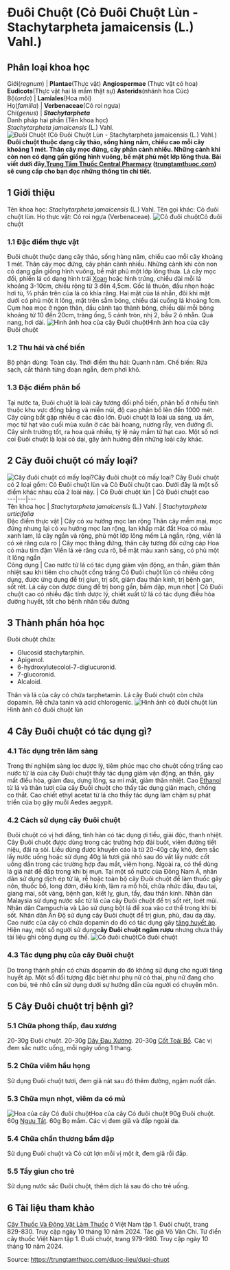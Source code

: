 # Đuôi Chuột (Cỏ Đuôi Chuột Lùn - Stachytarpheta jamaicensis (L.) Vahl.)

Phân loại khoa học  
---  
Giới(_regnum_) |  **Plantae**(Thực vật) **Angiospermae** (Thực vật có hoa) **Eudicots**(Thực vật hai lá mầm thật sự) **Asterids**(nhánh hoa Cúc)  
Bộ(_ordo_) | **Lamiales**(Hoa môi)  
Họ(_familia_) | **Verbenaceae**(Cỏ roi ngựa)  
Chi(_genus_) | **_Stachytarpheta_**  
Danh pháp hai phần (Tên khoa học)  
_Stachytarpheta jamaicensis_ (L.) Vahl.  
![Đuôi Chuột \(Cỏ Đuôi Chuột Lùn - Stachytarpheta jamaicensis \(L.\) Vahl.\)](https://trungtamthuoc.com/images/others/co-duoi-chuot-2723.jpg)
**Đuôi chuột thuộc dạng cây thảo, sống hàng năm, chiều cao mỗi cây khoảng 1 mét. Thân cây mọc đứng, cây phân cành nhiều. Những cành khi còn non có dạng gần giống hình vuông, bề mặt phủ một lớp lông thưa. Bài viết dưới đây,[Trung Tâm Thuốc Central Pharmacy](https://trungtamthuoc.com/ "Trung Tâm Thuốc Central Pharmacy") ([trungtamthuoc.com](https://trungtamthuoc.com/ "trungtamthuoc.com")) sẽ cung cấp cho bạn đọc những thông tin chi tiết.**
##  1 Giới thiệu
Tên khoa học: _Stachytarpheta jamaicensis_ (L.) Vahl.
Tên gọi khác: Cỏ đuôi chuột lùn.
Họ thực vật: Cỏ roi ngựa (Verbenaceae).
![Cỏ đuôi chuột](https://trungtamthuoc.com/images/item/co-duoi-chuot-0.jpg)Cỏ đuôi chuột
### 1.1 Đặc điểm thực vật
Đuôi chuột thuộc dạng cây thảo, sống hàng năm, chiều cao mỗi cây khoảng 1 mét. Thân cây mọc đứng, cây phân cành nhiều. Những cành khi còn non có dạng gần giống hình vuông, bề mặt phủ một lớp lông thưa.
Lá cây mọc đối, phiến lá có dạng hình trái [Xoan](https://trungtamthuoc.com/duoc-lieu/cay-xoan "Xoan") hoặc hình trứng, chiều dài mỗi lá khoảng 3-10cm, chiều rộng từ 3 đến 4,5cm. Gốc lá thuôn, đầu nhọn hoặc hơi tù, ⅔ phần trên của lá có khía răng. Hai mặt của lá nhẵn, đôi khi mặt dưới có phủ một ít lông, mặt trên sẫm bóng, chiều dài cuống lá khoảng 1cm.
Cụm hoa mọc ở ngọn thân, đầu cành tạo thành bông, chiều dài mỗi bông khoảng từ 10 đến 20cm, tràng ống, 5 cánh tròn, nhị 2, bầu 2 ô nhẵn.
Quả nang, hơi dài.
![Hình ảnh hoa của cây Đuôi chuột](https://trungtamthuoc.com/images/item/co-duoi-chuot-1.jpg)Hình ảnh hoa của cây Đuôi chuột
### 1.2 Thu hái và chế biến
Bộ phận dùng: Toàn cây.
Thời điểm thu hái: Quanh năm.
Chế biến: Rửa sạch, cắt thành từng đoạn ngắn, đem phơi khô.
### 1.3 Đặc điểm phân bố
Tại nước ta, Đuôi chuột là loài cây tương đối phổ biến, phân bố ở nhiều tỉnh thuộc khu vực đồng bằng và miền núi, độ cao phân bố lên đến 1000 mét. Cây cũng bắt gặp nhiều ở các đảo lớn.
Đuôi chuột là loài ưa sáng, ưa ẩm, mọc từ hạt vào cuối mùa xuân ở các bãi hoang, nương rẫy, ven đường đi. Cây sinh trưởng tốt, ra hoa quả nhiều, tỷ lệ nảy mầm từ hạt cao. Một số nơi coi Đuôi chuột là loài cỏ dại, gây ảnh hưởng đến những loài cây khác.
##  2 Cây đuôi chuột có mấy loại?
![Cây đuôi chuột có mấy loại?](https://trungtamthuoc.com/images/item/co-duoi-chuot-9.jpg)Cây đuôi chuột có mấy loại?
Cây Đuôi chuột có 2 loại gồm: Cỏ Đuôi chuột lùn và Cỏ Đuôi chuột cao. Dưới đây là một số điểm khác nhau của 2 loài này.
| Cỏ Đuôi chuột lùn | Cỏ Đuôi chuột cao  
---|---|---  
Tên khoa học |  _Stachytarpheta jamaicensis_ (L.) Vahl. | _Stachytarpheta urticifolia_  
Đặc điểm thực vật |  Cây có xu hướng mọc lan rộng Thân cây mềm mại, mọc đứng nhưng lại có xu hướng mọc lan rộng, lan khắp mặt đất Hoa có màu xanh lam, lá cây ngắn và rộng, phủ một lớp lông mềm Lá ngắn, rộng, viền lá có xẻ răng cưa ro |  Cây mọc thằng đứng, thân cây tương đối cứng cáp Hoa có màu tím đậm Viền lá xẻ răng cưa rõ, bề mặt màu xanh sáng, có phủ một ít lông ngắn  
Công dụng |  Cao nước từ lá có tác dụng giảm vận động, an thần, giảm thân nhiệt sau khi tiêm cho chuột cống trắng Cỏ Đuôi chuột lùn có nhiều công dụng, được ứng dụng để trị giun, trị sốt, giảm đau thần kinh, trị bệnh gan, sốt rét. Lá cây còn được dùng để trị bong gần, bầm dập, mụn nhọt | Cỏ Đuôi chuột cao có nhiều đặc tính dược lý, chiết xuất từ lá có tác dụng điều hòa đường huyết, tốt cho bệnh nhân tiểu đường  
##  3 Thành phần hóa học
Đuôi chuột chứa:
  * Glucosid stachytarphin.
  * Apigenol.
  * 6-hydroxylutecolol-7-diglucuronid.
  * 7-glucoronid.
  * Alcaloid.


Thân và lá của cây có chứa tarphetamin. Lá cây Đuôi chuột còn chứa dopamin.
Rễ chứa tanin và acid chlorogenic.
![Hình ảnh cỏ đuôi chuột lùn](https://trungtamthuoc.com/images/item/co-duoi-chuot-6.jpg)Hình ảnh cỏ đuôi chuột lùn
##  4 Cây Đuôi chuột có tác dụng gì?
### 4.1 Tác dụng trên lâm sàng
Trong thí nghiệm sàng lọc dược lý, tiêm phúc mạc cho chuột cống trắng cao nước từ lá của cây Đuôi chuột thấy tác dụng giảm vận động, an thần, gây mất điều hòa, giảm đau, dựng lông, sa mí mắt, giảm thân nhiệt.
Cao [Ethanol](https://trungtamthuoc.com/hoat-chat/ethanol "Ethanol") từ lá và thân tươi của cây Đuôi chuột cho thấy tác dụng giãn mạch, chống co thắt.
Cao chiết ethyl acetat từ lá cho thấy tác dụng làm chậm sự phát triển của bọ gậy muỗi Aedes aegypit.
### 4.2 Cách sử dụng cây Đuôi chuột
Đuôi chuột có vị hơi đắng, tính hàn có tác dụng ợi tiểu, giải độc, thanh nhiệt.
Cây Đuôi chuột được dùng trong các trường hợp đái buốt, viêm đường tiết niệu, đái ra sỏi.
Liều dùng được khuyến cáo là từ 20-40g cây khô, đem sắc lấy nước uống hoặc sử dụng 40g lá tươi giã nhỏ sau đó vắt lấy nước cốt uống dần trong các trường hợp đau mắt, viêm họng. Ngoài ra, có thể dùng lá giã nát để đắp trong khi bị mụn.
Tại một số nước của Đông Nam Á, nhân dân sử dụng dịch ép từ lá, rễ hoặc toàn bộ cây Đuôi chuột để làm thuốc gây nôn, thuốc bổ, long đờm, điều kinh, làm ra mồ hôi, chữa nhức đầu, đau tai, giang mai, sốt vàng, bệnh gan, kiết lỵ, giun, tẩy, đau thần kinh.
Nhân dân Malaysia sử dụng nước sắc từ lá của cây Đuôi chuột để trị sốt rét, loét mũi.
Nhân dân Campuchia và Lào sử dụng bột lá để xoa vào cơ thể trong khi bị sốt.
Nhân dân Ấn Độ sử dụng cây Đuôi chuột để trị giun, phù, đau dạ dày.
Cao nước của cây có chứa dopamin do đó có tác dụng gây [tăng huyết áp](https://trungtamthuoc.com/bai-viet/tang-huyet-ap-thong-tin-ve-benh-danh-cho-benh-nhan "tăng huyết áp").
Hiện nay, một số người sử dụng**cây Đuôi chuột ngâm rượu** nhưng chưa thấy tài liệu ghi công dụng cụ thể.
![Cỏ đuôi chuột](https://trungtamthuoc.com/images/item/co-duoi-chuot-7.jpg)Cỏ đuôi chuột
### 4.3 Tác dụng phụ của cây Đuôi chuột
Do trong thành phần có chứa dopamin do đó không sử dụng cho người tăng huyết áp. Một số đối tượng đặc biệt như phụ nữ có thai, phụ nữ đang cho con bú, trẻ nhỏ cần sử dụng dưới sự hướng dẫn của người có chuyên môn.
##  5 Cây Đuôi chuột trị bệnh gì?
### 5.1 Chữa phong thấp, đau xương
20-30g Đuôi chuột.
20-30g [Dây Đau Xương](https://trungtamthuoc.com/duoc-lieu/day-dau-xuong "Dây Đau Xương").
20-30g [Cốt Toái Bổ](https://trungtamthuoc.com/duoc-lieu/cot-toai-bo "Cốt Toái Bổ").
Các vị đem sắc nước uống, mỗi ngày uống 1 thang.
### 5.2 Chữa viêm hầu họng
Sử dụng Đuôi chuột tươi, đem giã nát sau đó thêm đường, ngậm nuốt dần.
### 5.3 Chữa mụn nhọt, viêm da có mủ
![Hoa của cây Cỏ đuôi chuột](https://trungtamthuoc.com/images/item/co-duoi-chuot-8.jpg)Hoa của cây Cỏ đuôi chuột
90g Đuôi chuột.
60g [Ngưu Tất](https://trungtamthuoc.com/hoat-chat/nguu-tat "Ngưu Tất").
60g Bọ mắm.
Các vị đem giã và đắp ngoài da.
### 5.4 Chữa chấn thương bầm dập
Sử dụng Đuôi chuột và Cỏ cứt lợn mỗi vị một ít, đem giã rồi đắp.
### 5.5 Tẩy giun cho trẻ
Sử dụng nước sắc Đuôi chuột, thêm dịch lá sau đó cho trẻ uống.
##  6 Tài liệu tham khảo
[Cây Thuốc Và Động Vật Làm Thuốc](https://trungtamthuoc.com/bai-viet/doc-online-va-tai-mien-phi-pdf-sach-cay-thuoc-va-dong-vat-lam-thuoc-o-viet-nam "Cây Thuốc Và Động Vật Làm Thuốc") ở Việt Nam tập 1. Đuôi chuột, trang 829-830. Truy cập ngày 10 tháng 10 năm 2024.
Tác giả Võ Văn Chi. Từ điển cây thuốc Việt Nam tập 1. Đuôi chuột, trang 979-980. Truy cập ngày 10 tháng 10 năm 2024.


Source: https://trungtamthuoc.com/duoc-lieu/duoi-chuot